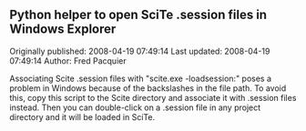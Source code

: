 ## Python helper to open SciTe .session files in Windows Explorer 
Originally published: 2008-04-19 07:49:14 
Last updated: 2008-04-19 07:49:14 
Author: Fred Pacquier 
 
Associating Scite .session files with "scite.exe -loadsession:" poses a problem in Windows because of the backslashes in the file path. To avoid this, copy this script to the Scite directory and associate it with .session files instead. Then you can double-click on a .session file in any project directory and it will be loaded in SciTe.